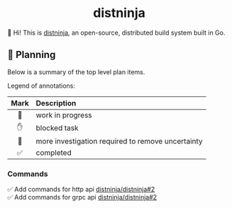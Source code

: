 <h1 align="center">distninja</h1>



👋 Hi! This is [distninja](https://github.com/distninja), an open-source, distributed build system built in Go.



## 🚀 Planning

Below is a summary of the top level plan items.

Legend of annotations:

| Mark | Description                                       |
|:----:|:--------------------------------------------------|
|  🏃  | work in progress                                  |
|  ✋  | blocked task                                      |
|  🔵  | more investigation required to remove uncertainty |
|  ✅  | completed                                         |

### Commands

✅ Add commands for http api [distninja/distninja#2](https://github.com/distninja/distninja/issues/2)  
✅ Add commands for grpc api [distninja/distninja#2](https://github.com/distninja/distninja/issues/3)  

